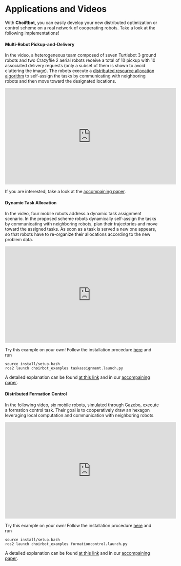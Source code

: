 # Applications and Videos

With **ChoiRbot**, you can easily develop your new distributed optimization or control scheme on a real network of cooperating robots. Take a look at the following implementations!

#### Multi-Robot Pickup-and-Delivery

In the video, a heterogeneous team composed of seven Turtlebot 3 ground robots and two Crazyflie 2 aerial robots receive a total of 10 pickup with 10 associated delivery requests (only a subset of them is shown to avoid cluttering the image). The robots execute a [distributed resource allocation algorithm](https://arxiv.org/abs/2104.02415) to self-assign the tasks by communicating with neighboring robots and then move toward the designated locations.

<p align="center"><iframe width="560" height="315" src="https://www.youtube.com/embed/NwqzIEBNIS4" title="YouTube video player" frameborder="0" allow="accelerometer; autoplay; clipboard-write; encrypted-media; gyroscope; picture-in-picture" allowfullscreen></iframe></p>

If you are interested, take a look at the [accompaining paper](https://arxiv.org/abs/2104.02415).

#### Dynamic Task Allocation

In the video, four mobile robots address a dynamic task assignment scenario. In the proposed scheme robots dynamically self-assign the tasks by communicating with neighboring robots, plan their trajectories and move toward the assigned tasks. As soon as a task is served a new one appears, so
that robots have to re-organize their allocations according to the new problem data.

<p align="center"><iframe width="560" height="315" src="https://www.youtube.com/embed/uii1BjFGqMM" title="YouTube video player" frameborder="0" allow="accelerometer; autoplay; clipboard-write; encrypted-media; gyroscope; picture-in-picture" allowfullscreen></iframe></p>

Try this example on your own! Follow the installation procedure [here](/installation) and run

    source install/setup.bash
    ros2 launch choirbot_examples taskassignment.launch.py

A detailed explanation can be found [at this link](https://choirbot.readthedocs.io/en/latest/examples/dynamic_task_assignment.html) and in our [accompaining paper](https://arxiv.org/pdf/2010.13431.pdf).

#### Distributed Formation Control

In the following video, six mobile robots, simulated through Gazebo, execute a formation control task. Their goal is to cooperatively draw an hexagon leveraging local computation and communication with neighboring robots.

<p align="center"><iframe width="560" height="315" src="https://www.youtube.com/embed/VIIXpzPTfPU" title="YouTube video player" frameborder="0" allow="accelerometer; autoplay; clipboard-write; encrypted-media; gyroscope; picture-in-picture" allowfullscreen></iframe></p>

Try this example on your own! Follow the installation procedure [here](/installation) and run

    source install/setup.bash
    ros2 launch choirbot_examples formationcontrol.launch.py

A detailed explanation can be found [at this link](https://choirbot.readthedocs.io/en/latest/examples/formation_control.html) and in our [accompaining paper](https://arxiv.org/pdf/2010.13431.pdf).